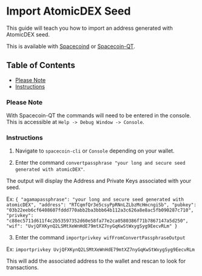 # Import AtomicDEX Seed

This guide will teach you how to import an address generated with AtomicDEX seed.

This is available with [Spacecoind](https://github.com/spaceworksco/spacecoin) or [Spacecoin-QT](https://spaceworks.co/spacecoin/wallets#spacecoin-qt).

## Table of Contents

- [Please Note](#Please-Note)
- [Instructions](#Instructions)

### Please Note

With Spacecoin-QT the commands will need to be entered in the console. This is accessible at `Help -> Debug Window -> Console`.

### Instructions

1. Navigate to `spacecoin-cli` or `Console` depending on your wallet.

2. Enter the command `convertpassphrase "your long and secure seed generated with atomicDEX"`.

The output will display the Address and Private Keys associated with your seed.

Ex: ```{
  "agamapassphrase": "your long and secure seed generated with atomicDEX",
  "address": "RTCqmfQr3e5csyPpRNnLZLbzMcHmcngiSb",
  "pubkey": "03b22eeb6cf6408607fddd770abb2ba3bbb64b112a3c626a8e8ac5fb090287c710",
  "privkey": "c88ec5711d611f4c2b53597352d60e58fa77e2ca0580386f71b7867147a5d250",
  "wif": "UvjQFXKynQ2LSMtXeWnHdE79mtXZ7nyGqKwStWxygSyg9EecvRLm"
}```

3. Enter the command `importprivkey wifFromConvertPassphraseOutput`

Ex: `importprivkey UvjQFXKynQ2LSMtXeWnHdE79mtXZ7nyGqKwStWxygSyg9EecvRLm`

This will add the associated address to the wallet and rescan to look for transactions.
